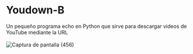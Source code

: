 # Youdown-B
Un pequeño programa echo en Python que sirve para descargar videos de YouTube mediante la URL<br><br>
![Captura de pantalla (456)](https://user-images.githubusercontent.com/79738875/109397730-6adb2700-78f5-11eb-933e-63b5d99884e4.png)


